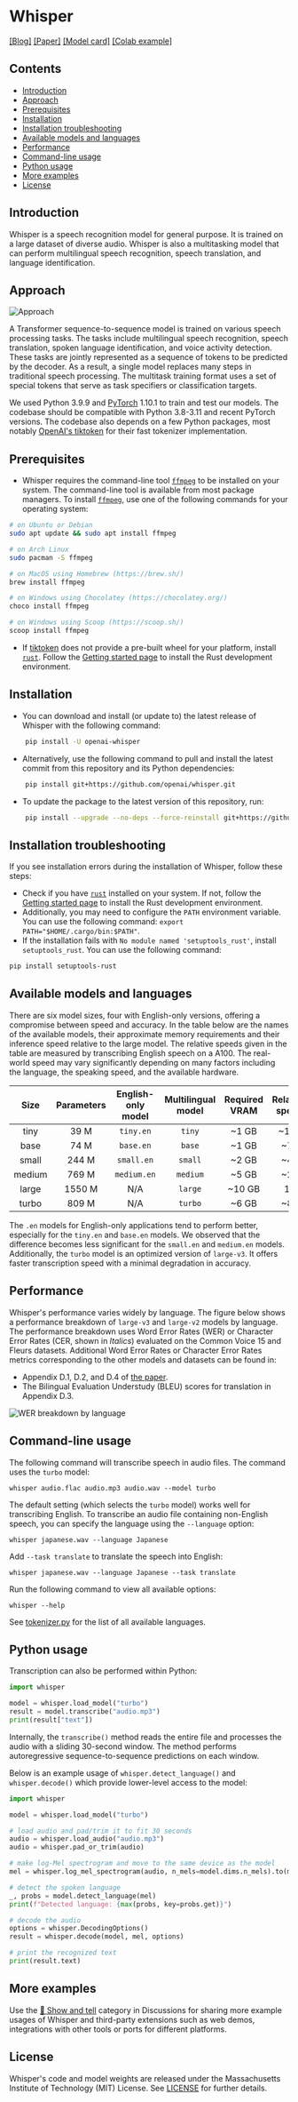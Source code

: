 
# Whisper <!-- omit in toc -->

[[Blog]](https://openai.com/blog/whisper)
[[Paper]](https://arxiv.org/abs/2212.04356)
[[Model card]](https://github.com/openai/whisper/blob/main/model-card.md)
[[Colab example]](https://colab.research.google.com/github/openai/whisper/blob/master/notebooks/LibriSpeech.ipynb)

## Contents <!-- omit in toc -->

- [Introduction](#introduction)
- [Approach](#approach)
- [Prerequisites](#prerequisites)
- [Installation](#installation)
- [Installation troubleshooting](#installation-troubleshooting)
- [Available models and languages](#available-models-and-languages)
- [Performance](#performance)
- [Command-line usage](#command-line-usage)
- [Python usage](#python-usage)
- [More examples](#more-examples)
- [License](#license)


## Introduction

Whisper is a speech recognition model for general purpose. It is trained on a large dataset of diverse audio. Whisper is also a multitasking model that can perform multilingual speech recognition, speech translation, and language identification.

## Approach

![Approach](https://raw.githubusercontent.com/openai/whisper/main/approach.png)

A Transformer sequence-to-sequence model is trained on various speech processing tasks. The tasks include multilingual speech recognition, speech translation, spoken language identification, and voice activity detection. These tasks are jointly represented as a sequence of tokens to be predicted by the decoder. As a result, a single model replaces many steps in traditional speech processing. The multitask training format uses a set of special tokens that serve as task specifiers or classification targets.

We used Python 3.9.9 and [PyTorch](https://pytorch.org/) 1.10.1 to train and test our models. The codebase should be compatible with Python 3.8-3.11 and recent PyTorch versions. The codebase also depends on a few Python packages, most notably [OpenAI's tiktoken](https://github.com/openai/tiktoken) for their fast tokenizer implementation.

## Prerequisites

* Whisper requires the command-line tool [`ffmpeg`](https://ffmpeg.org/) to be installed on your system. The command-line tool is available from most package managers. To install [`ffmpeg`](https://ffmpeg.org/), use one of the following commands for your operating system:

```bash
# on Ubuntu or Debian
sudo apt update && sudo apt install ffmpeg

# on Arch Linux
sudo pacman -S ffmpeg

# on MacOS using Homebrew (https://brew.sh/)
brew install ffmpeg

# on Windows using Chocolatey (https://chocolatey.org/)
choco install ffmpeg

# on Windows using Scoop (https://scoop.sh/)
scoop install ffmpeg
```
* If [tiktoken](https://github.com/openai/tiktoken) does not provide a pre-built wheel for your platform, install [`rust`](http://rust-lang.org). Follow the [Getting started page](https://www.rust-lang.org/learn/get-started) to install the Rust development environment. 

## Installation

* You can download and install (or update to) the latest release of Whisper with the following command:

```bash
    pip install -U openai-whisper
```

* Alternatively, use the following command to pull and install the latest commit from this repository and its Python dependencies:

```bash
    pip install git+https://github.com/openai/whisper.git 
```

* To update the package to the latest version of this repository, run:

```bash
    pip install --upgrade --no-deps --force-reinstall git+https://github.com/openai/whisper.git
```
## Installation troubleshooting

If you see installation errors during the installation of Whisper, follow these steps:
* Check if you have [`rust`](http://rust-lang.org) installed on your system. If not, follow the [Getting started page](https://www.rust-lang.org/learn/get-started) to install the Rust development environment.
* Additionally, you may need to configure the `PATH` environment variable. You can use the following command: `export PATH="$HOME/.cargo/bin:$PATH"`.
* If the installation fails with `No module named 'setuptools_rust'`, install `setuptools_rust`. You can use the following command:

```bash
pip install setuptools-rust
```

## Available models and languages

There are six model sizes, four with English-only versions, offering a compromise between speed and accuracy. In the table below are the names of the available models, their approximate memory requirements and their inference speed relative to the large model. The relative speeds given in the table are measured by transcribing English speech on a A100. The real-world speed may vary significantly depending on many factors including the language, the speaking speed, and the available hardware.

|  Size  | Parameters | English-only model | Multilingual model | Required VRAM | Relative speed |
|:------:|:----------:|:------------------:|:------------------:|:-------------:|:--------------:|
|  tiny  |    39 M    |     `tiny.en`      |       `tiny`       |     ~1 GB     |      ~10x      |
|  base  |    74 M    |     `base.en`      |       `base`       |     ~1 GB     |      ~7x       |
| small  |   244 M    |     `small.en`     |      `small`       |     ~2 GB     |      ~4x       |
| medium |   769 M    |    `medium.en`     |      `medium`      |     ~5 GB     |      ~2x       |
| large  |   1550 M   |        N/A         |      `large`       |    ~10 GB     |       1x       |
| turbo  |   809 M    |        N/A         |      `turbo`       |     ~6 GB     |      ~8x       |

The `.en` models for English-only applications tend to perform better, especially for the `tiny.en` and `base.en` models. We observed that the difference becomes less significant for the `small.en` and `medium.en` models.
Additionally, the `turbo` model is an optimized version of `large-v3`. It offers faster transcription speed with a minimal degradation in accuracy.

## Performance 

Whisper's performance varies widely by language. The figure below shows a performance breakdown of `large-v3` and `large-v2` models by language. The performance breakdown uses Word Error Rates (WER) or Character Error Rates (CER, shown in *Italics*) evaluated on the Common Voice 15 and Fleurs datasets. Additional Word Error Rates or Character Error Rates metrics corresponding to the other models and datasets can be found in:
* Appendix D.1, D.2, and D.4 of [the paper](https://arxiv.org/abs/2212.04356).
* The Bilingual Evaluation Understudy (BLEU) scores for translation in Appendix D.3.

![WER breakdown by language](https://github.com/openai/whisper/assets/266841/f4619d66-1058-4005-8f67-a9d811b77c62)

## Command-line usage

The following command will transcribe speech in audio files. The command uses the `turbo` model:

    whisper audio.flac audio.mp3 audio.wav --model turbo

The default setting (which selects the `turbo` model) works well for transcribing English. To transcribe an audio file containing non-English speech, you can specify the language using the `--language` option:

    whisper japanese.wav --language Japanese

Add `--task translate` to translate the speech into English:

    whisper japanese.wav --language Japanese --task translate

Run the following command to view all available options:

    whisper --help

See [tokenizer.py](https://github.com/openai/whisper/blob/main/whisper/tokenizer.py) for the list of all available languages.

## Python usage

Transcription can also be performed within Python: 

```python
import whisper

model = whisper.load_model("turbo")
result = model.transcribe("audio.mp3")
print(result["text"])
```

Internally, the `transcribe()` method reads the entire file and processes the audio with a sliding 30-second window. The method performs autoregressive sequence-to-sequence predictions on each window.

Below is an example usage of `whisper.detect_language()` and `whisper.decode()` which provide lower-level access to the model:

```python
import whisper

model = whisper.load_model("turbo")

# load audio and pad/trim it to fit 30 seconds
audio = whisper.load_audio("audio.mp3")
audio = whisper.pad_or_trim(audio)

# make log-Mel spectrogram and move to the same device as the model
mel = whisper.log_mel_spectrogram(audio, n_mels=model.dims.n_mels).to(model.device)

# detect the spoken language
_, probs = model.detect_language(mel)
print(f"Detected language: {max(probs, key=probs.get)}")

# decode the audio
options = whisper.DecodingOptions()
result = whisper.decode(model, mel, options)

# print the recognized text
print(result.text)
```

## More examples

Use the [🙌 Show and tell](https://github.com/openai/whisper/discussions/categories/show-and-tell) category in Discussions for sharing more example usages of Whisper and third-party extensions such as web demos, integrations with other tools or ports for different platforms.

## License

Whisper's code and model weights are released under the Massachusetts Institute of Technology (MIT) License. See [LICENSE](https://github.com/openai/whisper/blob/main/LICENSE) for further details.